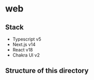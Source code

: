 # web

## Stack

- Typescript v5
- Next.js v14
- React v18
- Chakra UI v2

## Structure of this directory
